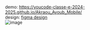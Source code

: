 demo: https://youcode-classe-e-2024-2025.github.io/Akraou_Ayoub_Mobile/
<br/>
design: 
[figma design](https://www.figma.com/design/8Hv1xZc0c7CWDYjsimNHXc/Untitled?node-id=6-17&t=UxKbkKat588ihiwI-1)
<br/>
![image](https://github.com/user-attachments/assets/08ad5e82-8dc7-4eea-ae2d-c370c04e0b34)

